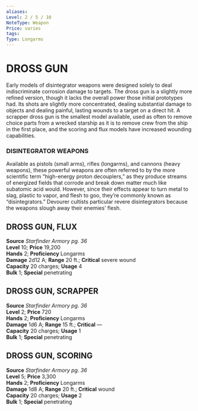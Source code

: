 ```yaml
---
aliases: 
Level: 2 / 5 / 10
NoteType: Weapon
Price: varies
tags: 
Type: Longarms
---
```

# DROSS GUN
Early models of disintegrator weapons were designed solely to deal indiscriminate corrosion damage to targets. The dross gun is a slightly more refined version, though it lacks the overall power those initial prototypes had. Its shots are slightly more concentrated, dealing substantial damage to objects and dealing painful, lasting wounds to a target on a direct hit. A scrapper dross gun is the smallest model available, used as often to remove choice parts from a wrecked starship as it is to remove crew from the ship in the first place, and the scoring and flux models have increased wounding capabilities.

### DISINTEGRATOR WEAPONS

Available as pistols (small arms), rifles (longarms), and cannons (heavy weapons), these powerful weapons are often referred to by the more scientific term “high-energy proton decouplers,” as they produce streams of energized fields that corrode and break down matter much like subatomic acid would. However, since their effects appear to turn metal to slag, plastic to vapor, and flesh to goo, they’re commonly known as “disintegrators.” Devourer cultists particular revere disintegrators because the weapons slough away their enemies’ flesh.  

##  DROSS GUN, FLUX

**Source** _Starfinder Armory pg. 36_  
**Level** 10; **Price** 19,200  
**Hands** 2; **Proficiency** Longarms  
**Damage** 2d12 A; **Range** 20 ft.; **Critical** severe wound  
**Capacity** 20 charges; **Usage** 4  
**Bulk** 1; **Special** penetrating

##  DROSS GUN, SCRAPPER

**Source** _Starfinder Armory pg. 36_  
**Level** 2; **Price** 720  
**Hands** 2; **Proficiency** Longarms  
**Damage** 1d6 A; **Range** 15 ft.; **Critical** —  
**Capacity** 20 charges; **Usage** 1  
**Bulk** 1; **Special** penetrating

##  DROSS GUN, SCORING

**Source** _Starfinder Armory pg. 36_  
**Level** 5; **Price** 3,300  
**Hands** 2; **Proficiency** Longarms  
**Damage** 1d8 A; **Range** 20 ft.; **Critical** wound  
**Capacity** 20 charges; **Usage** 2  
**Bulk** 1; **Special** penetrating